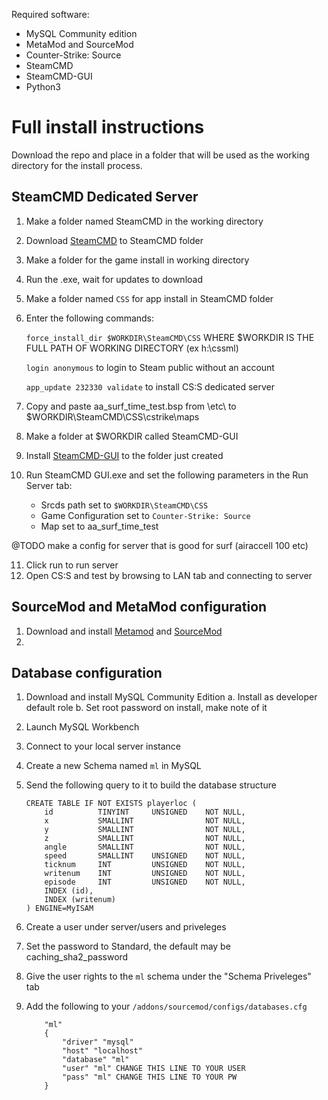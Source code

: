 Required software:

- MySQL Community edition
- MetaMod and SourceMod
- Counter-Strike: Source
- SteamCMD
- SteamCMD-GUI
- Python3

# Full install instructions

Download the repo and place in a folder that will be used as the working directory for the install process.

## SteamCMD Dedicated Server
1.  Make a folder named SteamCMD in the working directory
2.  Download [SteamCMD](https://developer.valvesoftware.com/wiki/SteamCMD#Downloading_SteamCMD) to SteamCMD folder
3.  Make a folder for the game install in working directory
4.  Run the .exe, wait for updates to download
5.  Make a folder named `CSS` for app install in SteamCMD folder
6.  Enter the following commands:
   
    `force_install_dir $WORKDIR\SteamCMD\CSS` WHERE $WORKDIR IS THE FULL PATH OF WORKING DIRECTORY (ex h:\cssml)

    `login anonymous` to login to Steam public without an account
    
    `app_update 232330 validate` to install CS:S dedicated server
7.  Copy and paste aa_surf_time_test.bsp from \etc\ to $WORKDIR\SteamCMD\CSS\cstrike\maps
8.  Make a folder at $WORKDIR called SteamCMD-GUI
9.  Install [SteamCMD-GUI](https://github.com/DioJoestar/SteamCMD-GUI) to the folder just created
10. Run SteamCMD GUI.exe and set the following parameters in the Run Server tab:
    - Srcds path set to `$WORKDIR\SteamCMD\CSS`
    - Game Configuration set to `Counter-Strike: Source`
    - Map set to aa_surf_time_test

  @TODO make a config for server that is good for surf (airaccell 100 etc)

11.  Click run to run server
12.  Open CS:S and test by browsing to LAN tab and connecting to server


## SourceMod and MetaMod configuration

1.  Download and install [Metamod](https://www.sourcemm.net/) and [SourceMod](https://www.sourcemod.net/)
2.  

## Database configuration

1.  Download and install MySQL Community Edition
    a. Install as developer default role
    b. Set root password on install, make note of it
2.  Launch MySQL Workbench
3.  Connect to your local server instance
4.  Create a new Schema named `ml` in MySQL
5.  Send the following query to it to build the database structure

    ```
    CREATE TABLE IF NOT EXISTS playerloc (
        id			TINYINT		UNSIGNED	NOT NULL,
        x			SMALLINT				NOT NULL,
        y			SMALLINT				NOT NULL,
        z			SMALLINT				NOT NULL,
        angle		SMALLINT				NOT NULL,
        speed		SMALLINT	UNSIGNED	NOT NULL,
        ticknum		INT			UNSIGNED	NOT NULL,
        writenum	INT			UNSIGNED	NOT NULL,
        episode		INT			UNSIGNED	NOT NULL,
        INDEX (id),
        INDEX (writenum)	
    ) ENGINE=MyISAM
    ```
6. Create a user under server/users and priveleges
7. Set the password to Standard, the default may be caching_sha2_password
8. Give the user rights to the `ml` schema under the "Schema Priveleges" tab
9. Add the following to your `/addons/sourcemod/configs/databases.cfg`

    ```
        "ml"
        {
            "driver" "mysql"
            "host" "localhost"
            "database" "ml"
            "user" "ml" CHANGE THIS LINE TO YOUR USER
            "pass" "ml" CHANGE THIS LINE TO YOUR PW
        }
    ```